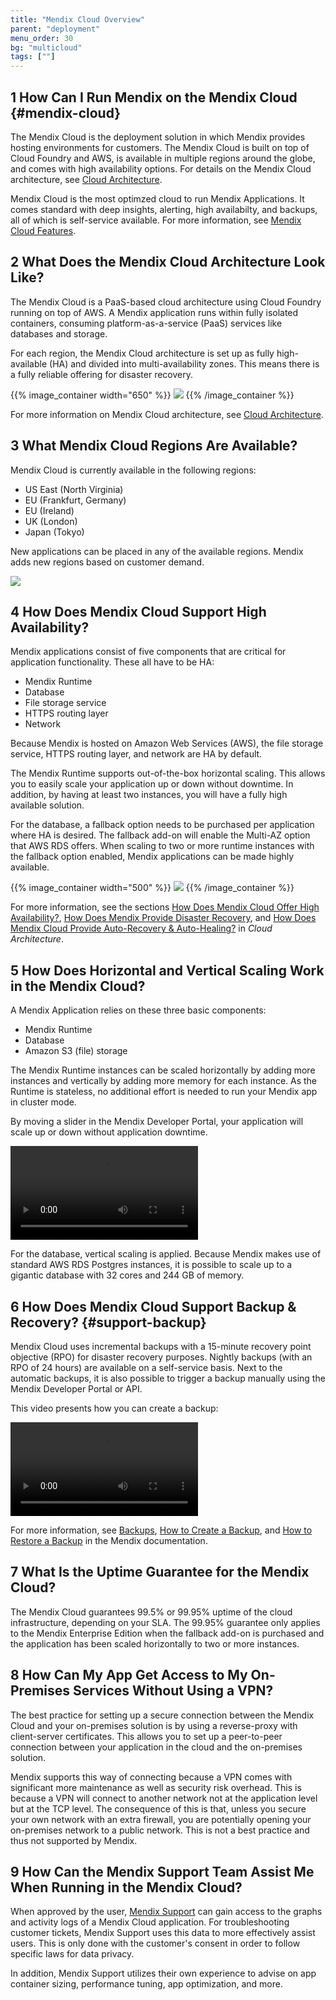 ```yaml
---
title: "Mendix Cloud Overview"
parent: "deployment"
menu_order: 30
bg: "multicloud"
tags: [""]
---
```


## 1 How Can I Run Mendix on the Mendix Cloud {#mendix-cloud}

The Mendix Cloud is the deployment solution in which Mendix provides hosting environments for customers. The Mendix Cloud is built on top of Cloud Foundry and AWS, is available in multiple regions around the globe, and comes with high availability options. For details on the Mendix Cloud architecture, see [Cloud Architecture](../enterprise-capabilities/cloud-architecture).

Mendix Cloud is the most optimzed cloud to run Mendix Applications. It comes standard with deep insights, alerting, high availabilty, and backups, all of which is self-service available. For more information, see [Mendix Cloud Features](mendix-cloud-features).

## 2 What Does the Mendix Cloud Architecture Look Like?

The Mendix Cloud is a PaaS-based cloud architecture using Cloud Foundry running on top of AWS. A Mendix application runs within fully isolated containers, consuming platform-as-a-service (PaaS) services like databases and storage.

For each region, the Mendix Cloud architecture is set up as fully high-available (HA) and divided into multi-availability zones. This means there is a fully reliable offering for disaster recovery.

{{% image_container width="650" %}}
![](attachments/figure-7-mendix-cloud-deployment-architecture.png)
{{% /image_container %}}

For more information on Mendix Cloud architecture, see [Cloud Architecture](../enterprise-capabilities/cloud-architecture).

## 3 What Mendix Cloud Regions Are Available?

Mendix Cloud is currently available in the following regions:

* US East (North Virginia)
* EU (Frankfurt, Germany)
* EU (Ireland)
* UK (London)
* Japan (Tokyo)

New applications can be placed in any of the available regions. Mendix adds new regions based on customer demand.

![](attachments/mx-cloud-regions.png)

## 4 How Does Mendix Cloud Support High Availability?

Mendix applications consist of five components that are critical for application functionality. These all have to be HA:

* Mendix Runtime
* Database
* File storage service
* HTTPS routing layer
* Network

Because Mendix is hosted on Amazon Web Services (AWS), the file storage service, HTTPS routing layer, and network are HA by default.

The Mendix Runtime supports out-of-the-box horizontal scaling. This allows you to easily scale your application up or down without downtime. In addition, by having at least two instances, you will have a fully high available solution.

For the database, a fallback option needs to be purchased per application where HA is desired. The fallback add-on will enable the Multi-AZ option that AWS RDS offers. When scaling to two or more runtime instances with the fallback option enabled, Mendix applications can be made highly available.

{{% image_container width="500" %}}
![](attachments/mx-ha.png)
{{% /image_container %}}

For more information, see the sections [How Does Mendix Cloud Offer High Availability?](../enterprise-capabilities/cloud-architecture#cloud-ha), [How Does Mendix Provide Disaster Recovery](../enterprise-capabilities/cloud-architecture#cloud-dr), and [How Does Mendix Cloud Provide Auto-Recovery & Auto-Healing?](../enterprise-capabilities/cloud-architecture#cloud-ar) in *Cloud Architecture*.

## 5 How Does Horizontal and Vertical Scaling Work in the Mendix Cloud?

A Mendix Application relies on these three basic components:

* Mendix Runtime
* Database
* Amazon S3 (file) storage

The Mendix Runtime instances can be scaled horizontally by adding more instances and vertically by adding more memory for each instance. As the Runtime is stateless, no additional effort is needed to run your Mendix app in cluster mode.

By moving a slider in the Mendix Developer Portal, your application will scale up or down without application downtime.

<video controls src="attachments/OA_ScalingEnvironments-1.mp4">VIDEO</video>

For the database, vertical scaling is applied. Because Mendix makes use of standard AWS RDS Postgres instances, it is possible to scale up to a gigantic database with 32 cores and 244 GB of memory.

## 6 How Does Mendix Cloud Support Backup & Recovery? {#support-backup}

Mendix Cloud uses incremental backups with a 15-minute recovery point objective (RPO) for disaster recovery purposes. Nightly backups (with an RPO of 24 hours) are available on a self-service basis. Next to the automatic backups, it is also possible to trigger a backup manually using the Mendix Developer Portal or API.

This video presents how you can create a backup:

<video controls src="attachments/CreateBackup.mp4">VIDEO</video>

For more information, see [Backups](https://docs.mendix.com/developerportal/operate/backups), [How to Create a Backup](https://docs.mendix.com/developerportal/howto/how-to-create-backup), and [How to Restore a Backup](https://docs.mendix.com/developerportal/howto/how-to-restore-a-backup) in the Mendix documentation.

## 7 What Is the Uptime Guarantee for the Mendix Cloud?

The Mendix Cloud guarantees 99.5% or 99.95% uptime of the cloud infrastructure, depending on your SLA. The 99.95% guarantee only applies to the Mendix Enterprise Edition when the fallback add-on is purchased and the application has been scaled horizontally to two or more instances.

## 8 How Can My App Get Access to My On-Premises Services Without Using a VPN?

The best practice for setting up a secure connection between the Mendix Cloud and your on-premises solution is by using a reverse-proxy with client-server certificates. This allows you to set up a peer-to-peer connection between your application in the cloud and the on-premises solution.

Mendix supports this way of connecting because a VPN comes with significant more maintenance as well as security risk overhead. This is because a VPN will connect to another network not at the application level but at the TCP level. The consequence of this is that, unless you secure your own network with an extra firewall, you are potentially opening your on-premises network to a public network. This is not a best practice and thus not supported by Mendix.

## 9 How Can the Mendix Support Team Assist Me When Running in the Mendix Cloud?

When approved by the user, [Mendix Support](https://support.mendix.com/hc/en-us) can gain access to the graphs and activity logs of a Mendix Cloud application. For troubleshooting customer tickets, Mendix Support uses this data to more effectively assist users. This is only done with the customer's consent in order to follow specific laws for data privacy.

In addition, Mendix Support utilizes their own experience to advise on app container sizing, performance tuning, app optimization, and more.
